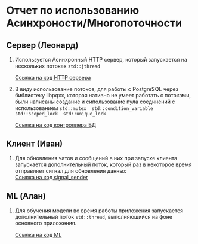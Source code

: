 # Отчет по использованию Асинхроности/Многопоточности
## Сервер (Леонард)
1. Используется Асинхронный HTTP сервер, который запускается на нескольких потоках `std::jthread`
   
   [Ccылка на код HTTP сервера](https://github.com/MrLeonardPak/Calmgram/blob/api_server_28_05/api_server/libs/boost/server/src/async_http_server.cc)

2. В виду использование потоков, для работы с PostgreSQL через библиотеку libpqxx, которая нативно не умеет работать с потоками, были написаны создание и сипользование пула соединений с использованием  `std::mutex  std::condition_variable std::scoped_lock  std::unique_lock`
   
   [Ccылка на код контроллера БД](https://github.com/MrLeonardPak/Calmgram/blob/api_server_28_05/api_server/libs/database/src/postgre_sql.cc)

## Клиент (Иван)  

1. Для обновления чатов и сообщений в них при запуске клиента запускается дополнительный поток, который раз в некоторое время отправляет сигнал для обновления данных  
  [Ссылка на код signal_sender](https://github.com/MrLeonardPak/Calmgram/blob/api_client_28_05/api_client/user_interface/inc/signal_sender.h)

## ML (Алан)

1. Для обучения модели во время работы приложения запускается дополнительный поток `std::thread`, выполняющийся на фоне основного приложения.

   [Ссылка на код ML](https://github.com/MrLeonardPak/Calmgram/tree/integration_2/ML)

